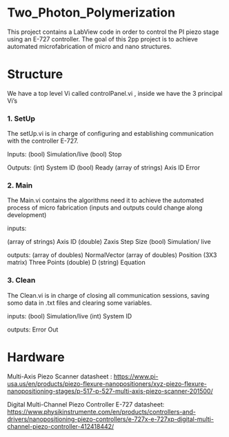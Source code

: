 # Two_Photon_Polymerization
This project contains a LabView code in order to control the PI piezo stage using an E-727 controller. The goal of this 2pp project is to achieve automated microfabrication of micro and nano structures. 



# Structure

We have a top level Vi called  controlPanel.vi , inside we have the 3 principal Vi’s 


### 1. SetUp

The setUp.vi is in charge of configuring and establishing communication with the controller E-727. 

Inputs:
(bool) Simulation/live 
(bool) Stop



Outputs:
(int) System ID 
(bool) Ready 
(array of strings) Axis ID 
Error

### 2. Main

The Main.vi contains the algorithms need it to achieve the automated process of micro fabrication  (inputs and outputs could change along development)


inputs:

(array of strings) Axis ID 
(double) Zaxis Step Size 
(bool) Simulation/ live

outputs:
(array of doubles) NormalVector
(array of doubles) Position
(3X3 matrix) Three Points 
(double) D
(string) Equation




### 3. Clean

The Clean.vi is in charge of closing all communication sessions, saving somo data in .txt files and clearing some variables.


inputs:
(bool) Simulation/live
(int) System ID

outputs:
Error Out


# Hardware
Multi-Axis Piezo Scanner datasheet : https://www.pi-usa.us/en/products/piezo-flexure-nanopositioners/xyz-piezo-flexure-nanopositioning-stages/p-517-p-527-multi-axis-piezo-scanner-201500/

Digital Multi-Channel Piezo Controller E-727 datasheet: https://www.physikinstrumente.com/en/products/controllers-and-drivers/nanopositioning-piezo-controllers/e-727x-e-727xp-digital-multi-channel-piezo-controller-412418442/
